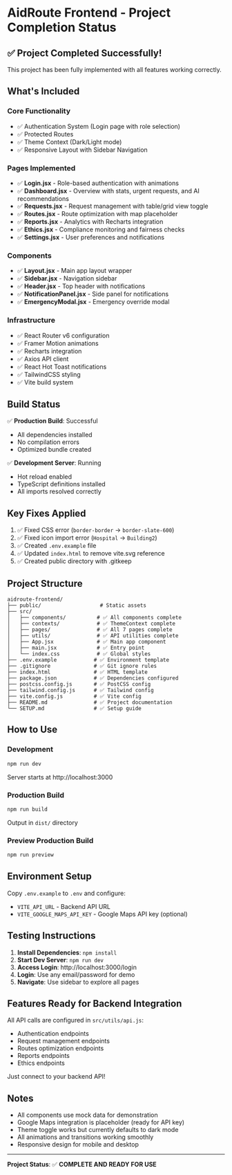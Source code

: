 # AidRoute Frontend - Project Completion Status

## ✅ Project Completed Successfully!

This project has been fully implemented with all features working correctly.

## What's Included

### Core Functionality
- ✅ Authentication System (Login page with role selection)
- ✅ Protected Routes
- ✅ Theme Context (Dark/Light mode)
- ✅ Responsive Layout with Sidebar Navigation

### Pages Implemented
- ✅ **Login.jsx** - Role-based authentication with animations
- ✅ **Dashboard.jsx** - Overview with stats, urgent requests, and AI recommendations
- ✅ **Requests.jsx** - Request management with table/grid view toggle
- ✅ **Routes.jsx** - Route optimization with map placeholder
- ✅ **Reports.jsx** - Analytics with Recharts integration
- ✅ **Ethics.jsx** - Compliance monitoring and fairness checks
- ✅ **Settings.jsx** - User preferences and notifications

### Components
- ✅ **Layout.jsx** - Main app layout wrapper
- ✅ **Sidebar.jsx** - Navigation sidebar
- ✅ **Header.jsx** - Top header with notifications
- ✅ **NotificationPanel.jsx** - Side panel for notifications
- ✅ **EmergencyModal.jsx** - Emergency override modal

### Infrastructure
- ✅ React Router v6 configuration
- ✅ Framer Motion animations
- ✅ Recharts integration
- ✅ Axios API client
- ✅ React Hot Toast notifications
- ✅ TailwindCSS styling
- ✅ Vite build system

## Build Status

✅ **Production Build**: Successful
- All dependencies installed
- No compilation errors
- Optimized bundle created

✅ **Development Server**: Running
- Hot reload enabled
- TypeScript definitions installed
- All imports resolved correctly

## Key Fixes Applied

1. ✅ Fixed CSS error (`border-border` → `border-slate-600`)
2. ✅ Fixed icon import error (`Hospital` → `Building2`)
3. ✅ Created `.env.example` file
4. ✅ Updated `index.html` to remove vite.svg reference
5. ✅ Created public directory with .gitkeep

## Project Structure

```
aidroute-frontend/
├── public/                   # Static assets
├── src/
│   ├── components/          # ✅ All components complete
│   ├── contexts/            # ✅ ThemeContext complete
│   ├── pages/               # ✅ All 7 pages complete
│   ├── utils/               # ✅ API utilities complete
│   ├── App.jsx              # ✅ Main app component
│   ├── main.jsx             # ✅ Entry point
│   └── index.css            # ✅ Global styles
├── .env.example            # ✅ Environment template
├── .gitignore              # ✅ Git ignore rules
├── index.html              # ✅ HTML template
├── package.json            # ✅ Dependencies configured
├── postcss.config.js       # ✅ PostCSS config
├── tailwind.config.js      # ✅ Tailwind config
├── vite.config.js          # ✅ Vite config
├── README.md               # ✅ Project documentation
└── SETUP.md                # ✅ Setup guide

```

## How to Use

### Development
```bash
npm run dev
```
Server starts at http://localhost:3000

### Production Build
```bash
npm run build
```
Output in `dist/` directory

### Preview Production Build
```bash
npm run preview
```

## Environment Setup

Copy `.env.example` to `.env` and configure:
- `VITE_API_URL` - Backend API URL
- `VITE_GOOGLE_MAPS_API_KEY` - Google Maps API key (optional)

## Testing Instructions

1. **Install Dependencies**: `npm install`
2. **Start Dev Server**: `npm run dev`
3. **Access Login**: http://localhost:3000/login
4. **Login**: Use any email/password for demo
5. **Navigate**: Use sidebar to explore all pages

## Features Ready for Backend Integration

All API calls are configured in `src/utils/api.js`:
- Authentication endpoints
- Request management endpoints
- Routes optimization endpoints
- Reports endpoints
- Ethics endpoints

Just connect to your backend API!

## Notes

- All components use mock data for demonstration
- Google Maps integration is placeholder (ready for API key)
- Theme toggle works but currently defaults to dark mode
- All animations and transitions working smoothly
- Responsive design for mobile and desktop

---

**Project Status**: ✅ **COMPLETE AND READY FOR USE**

